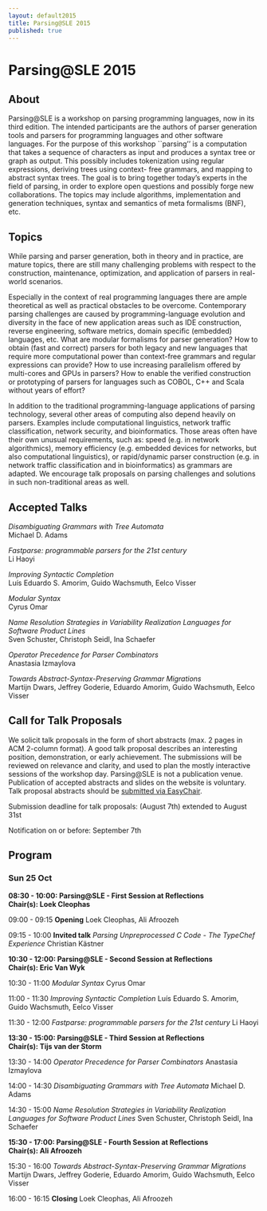 ```yaml
---
layout: default2015
title: Parsing@SLE 2015
published: true
---
```


# Parsing@SLE 2015
 
## About
 
Parsing@SLE is a workshop on parsing programming languages, now in its third edition. The intended participants are the authors of parser generation tools and parsers for programming languages and other software languages. For the purpose of this workshop ``parsing’’ is a computation that takes a sequence of characters as input and produces a syntax tree or graph as output. This possibly includes tokenization using regular expressions, deriving trees using context- free grammars, and mapping to abstract syntax trees. The goal is to bring together today’s experts in the field of parsing, in order to explore open questions and possibly forge new collaborations. The topics may include algorithms, implementation and generation techniques, syntax and semantics of meta formalisms (BNF), etc.
 
## Topics
While parsing and parser generation, both in theory and in practice, are mature topics, there are still many challenging problems with respect to the construction, maintenance, optimization, and application of parsers in real-world scenarios.
 
Especially in the context of real programming languages there are ample theoretical as well as practical obstacles to be overcome. Contemporary parsing challenges are caused by programming-language evolution and diversity in the face of new application areas such as IDE construction, reverse engineering, software metrics, domain specific (embedded) languages, etc. What are modular formalisms for parser generation? How to obtain (fast and correct) parsers for both legacy and new languages that require more computational power than context-free grammars and regular expressions can provide? How to use increasing parallelism offered by multi-cores and GPUs in parsers? How to enable the verified construction or prototyping of parsers for languages such as COBOL, C++ and Scala without years of effort?
 
In addition to the traditional programming-language applications of parsing technology, several other areas of computing also depend heavily on parsers. Examples include computational linguistics, network traffic classification, network security, and bioinformatics. Those areas often have their own unusual requirements, such as: speed (e.g. in network algorithmics), memory efficiency (e.g. embedded devices for networks, but also computational linguistics), or rapid/dynamic parser construction (e.g. in network traffic classification and in bioinformatics) as grammars are adapted. We encourage talk proposals on parsing challenges and solutions in such non-traditional areas as well.
 
## Accepted Talks
 
*Disambiguating Grammars with Tree Automata*  
Michael D. Adams
 
*Fastparse: programmable parsers for the 21st century*  
Li Haoyi
 
*Improving Syntactic Completion*  
Luís Eduardo S. Amorim, Guido Wachsmuth, Eelco Visser
 
*Modular Syntax*  
Cyrus Omar
 
*Name Resolution Strategies in Variability Realization Languages for Software Product Lines*  
Sven Schuster, Christoph Seidl, Ina Schaefer
 
*Operator Precedence for Parser Combinators*  
Anastasia Izmaylova
 
*Towards Abstract-Syntax-Preserving Grammar Migrations*  
Martijn Dwars, Jeffrey Goderie, Eduardo Amorim, Guido Wachsmuth, Eelco Visser
 
## Call for Talk Proposals
We solicit talk proposals in the form of short abstracts (max. 2 pages in ACM 2-column format). A good talk proposal describes an interesting position, demonstration, or early achievement. The submissions will be reviewed on relevance and clarity, and used to plan the mostly interactive sessions of the workshop day. Parsing@SLE is not a publication venue. Publication of accepted abstracts and slides on the website is voluntary. Talk proposal abstracts should be [submitted via EasyChair](https://easychair.org/conferences/?conf=parsingsle2015).
 
Submission deadline for talk proposals: (August 7th) extended to August 31st
 
Notification on or before: September 7th
 
## Program
 
### Sun 25 Oct
 
**08:30 - 10:00: Parsing@SLE - First Session at Reflections  
Chair(s): Loek Cleophas**
 
09:00 - 09:15
**Opening**
Loek Cleophas, Ali Afroozeh
 
09:15 - 10:00
**Invited talk** *Parsing Unpreprocessed C Code - The TypeChef Experience*
Christian Kästner
 
**10:30 - 12:00: Parsing@SLE - Second Session at Reflections  
Chair(s): Eric Van Wyk**
 
10:30 - 11:00
*Modular Syntax*
Cyrus Omar
 
11:00 - 11:30
*Improving Syntactic Completion*
Luís Eduardo S. Amorim, Guido Wachsmuth, Eelco Visser
 
11:30 - 12:00
*Fastparse: programmable parsers for the 21st century*
Li Haoyi
 
**13:30 - 15:00: Parsing@SLE - Third Session at Reflections  
Chair(s): Tijs van der Storm**
 
13:30 - 14:00
*Operator Precedence for Parser Combinators*
Anastasia Izmaylova
 
14:00 - 14:30
*Disambiguating Grammars with Tree Automata*
Michael D. Adams
 
14:30 - 15:00
*Name Resolution Strategies in Variability Realization Languages for Software Product Lines*
Sven Schuster, Christoph Seidl, Ina Schaefer
 
**15:30 - 17:00: Parsing@SLE - Fourth Session at Reflections  
Chair(s): Ali Afroozeh**
 
15:30 - 16:00
*Towards Abstract-Syntax-Preserving Grammar Migrations*
Martijn Dwars, Jeffrey Goderie, Eduardo Amorim, Guido Wachsmuth, Eelco Visser
 
16:00 - 16:15
**Closing**
Loek Cleophas, Ali Afroozeh
